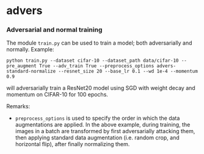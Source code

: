 # advers

### Adversarial and normal training

The module  `train.py` can be used to train a model; both adversarially and normally. Example:

`python train.py --dataset cifar-10 --dataset_path data/cifar-10 --pre_augment True --adv_train True --preprocess_options advers-standard-normalize --resnet_size 20 --base_lr 0.1 --wd 1e-4 --momentum 0.9`

will adversarially train a ResNet20 model using SGD with weight decay and momentum on CIFAR-10 for 100 epochs.

Remarks:

* `preprocess_options` is used to specify the order in which the data augmentations are applied. In the above example, during training, the images in a batch are transformed by first adversarially attacking them, then applying standard data augmentation (i.e. random crop, and horizontal flip), after finally normalizing them.

<!-- todo: explain that the trainer in normal mode still calculates advers accuracy. the only difference is not it doesn't train on
adversarial batches - just the clean ones. todo: preprocess_options flag should be split up into two: advers_options: , normal options: this way you can still specify the order of augmentations.
-->

<!-- `python eval.py --dataset imagenet --class_downsample_factor 10 --attack pgd_linf --epsilon 16.0 --n_iters 100 --step_size 1 --ckpt_path [CKPT_PATH] --dataset_path [DATASET_PATH]`)

will evaluate a ResNet-50 model checkpoint located at `CKPT_PATH` against the L<sub>&infin;</sub> attack with &epsilon;=16, 100 iterations, and step size 1 on the ImageNet-100 validation set, located at `DATASET_PATH`.  The choices of attack we provide are: `pgd_linf, pgd_l2, fw_l1, jpeg_linf, jpeg_l2, jpeg_l1, elastic, fog, gabor, snow`.

If the flag `--use_wandb` is set, results will be logged to WandB.  Otherwise, if the flag `--no_wandb` is set, results will be logged to the folder `./eval/eval-[YYYYmmDD_HHMMSS]-[RUN_ID]`, which will contain:

* file `summary.log`, a JSON file containing a single dict with configuration parameters and results of the run
* folder `images` containing (1) `adv_[X].png`, `orig_[X].png`, attacked and original version of the first image in each class X and (2) `init_adv_[X].png`, `init_orig_[X].png`, attacked and original versions of all images in the first evaluation batch.) -->
